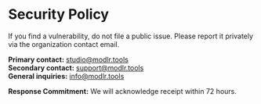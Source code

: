 # Security Policy

If you find a vulnerability, do not file a public issue. Please report it privately via the organization contact email.

**Primary contact:** studio@modlr.tools  
**Secondary contact:** support@modlr.tools  
**General inquiries:** info@modlr.tools  

**Response Commitment:** We will acknowledge receipt within 72 hours.
